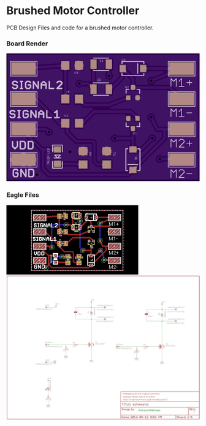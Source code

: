 # Brushed Motor Controller
PCB Design Files and code for a brushed motor controller.

### Board Render
![Board Render](https://github.com/Rich143/Brushed_Motor_Controller/blob/master/f01e9fa66ccd15660695a4bd51eb6a5b.png)

### Eagle Files

![Board](https://github.com/Rich143/Brushed_Motor_Controller/blob/master/board_image.png)
![Schematic](https://github.com/Rich143/Brushed_Motor_Controller/blob/master/schematic_image.png)
